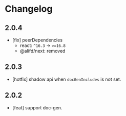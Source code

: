 # Changelog

## 2.0.4

- [fix] peerDependencies
  - react: `^16.3` -> `>=16.8`
  - @alifd/next: removed

## 2.0.3

- [hotfix] shadow api when `docGenIncludes` is not set.

## 2.0.2

- [feat] support doc-gen.
